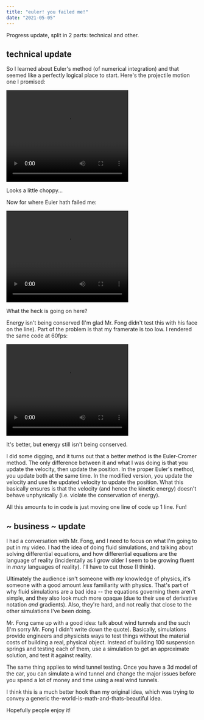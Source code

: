 ```yaml
---
title: "euler! you failed me!"
date: "2021-05-05"
---
```


Progress update, split in 2 parts: technical and other.

## technical update

So I learned about Euler's method (of numerical integration) and that seemed like a perfectly logical place to start. Here's the projectile motion one I promised:

<video width="320" height="240">
  <source src="ProjectileMotion.mp4" type="video/mp4">
</video>

Looks a little choppy...

Now for where Euler hath failed me:

<video width="320" height="240">
  <source src="SpringMass.mp4" type="video/mp4">
</video>

What the heck is going on here?

Energy isn't being conserved (I'm glad Mr. Fong didn't test this with his face on the line). Part of the problem is that my framerate is too low. I rendered the same code at 60fps:

<video width="320" height="240">
  <source src="SpringMass1.mp4" type="video/mp4">
</video>

It's better, but energy still isn't being conserved.

I did some digging, and it turns out that a better method is the Euler-Cromer method. The only difference between it and what I was doing is that you update the velocity, then update the position. In the proper Euler's method, you update both at the same time. In the modified version, you update the velocity and use the updated velocity to update the position. What this basically ensures is that the velocity (and hence the kinetic energy) doesn't behave unphysically (i.e. violate the conservation of energy).

All this amounts to in code is just moving one line of code up 1 line. Fun!

## ~ business ~ update 

I had a conversation with Mr. Fong, and I need to focus on what I'm going to put in my video. I had the idea of doing fluid simulations, and talking about solving differential equations, and how differential equations are the language of reality (incidentally as I grow older I seem to be growing fluent in *many* languages of reality). I'll have to cut those (I think).

Ultimately the audience isn't someone with *my* knowledge of physics, it's someone with a good amount *less* familiarity with physics. That's part of why fluid simulations are a bad idea -- the equations governing them aren't simple, and they also look much more opaque (due to their use of derivative notation *and* gradients). Also, they're hard, and not really that close to the other simulations I've been doing. 

Mr. Fong came up with a good idea: talk about wind tunnels and the such (I'm sorry Mr. Fong I didn't write down the quote). Basically, simulations provide engineers and physicists ways to test things without the material costs of building a real, physical object. Instead of building 100 suspension springs and testing each of them, use a simulation to get an approximate solution, and test it against reality.

The same thing applies to wind tunnel testing. Once you have a 3d model of the car, you can simulate a wind tunnel and change the major issues before you spend a lot of money and time using a real wind tunnels.

I think this is a much better hook than my original idea, which was trying to convey a generic the-world-is-math-and-thats-beautiful idea. 

Hopefully people enjoy it!
